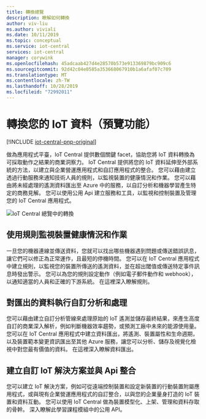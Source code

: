 ```yaml
---
title: 轉換總覽
description: 瞭解如何轉換
author: viv-liu
ms.author: viviali
ms.date: 10/11/2019
ms.topic: conceptual
ms.service: iot-central
services: iot-central
manager: corywink
ms.openlocfilehash: 45adcaab427d4e28570b573e913369879bc909c6
ms.sourcegitcommit: 92d42c04e0585a353668067910b1a6afaf07c709
ms.translationtype: MT
ms.contentlocale: zh-TW
ms.lasthandoff: 10/28/2019
ms.locfileid: "72992011"
---
```

# <a name="transform-your-iot-data-preview-features"></a>轉換您的 IoT 資料（預覽功能）

[!INCLUDE [iot-central-pnp-original](../../../includes/iot-central-pnp-original-note.md)]

做為應用程式平臺，IoT Central 提供數個關鍵 facet，協助您將 IoT 資料轉換為可採取動作之結果的商業洞察力。 IoT Central 提供將您的 IoT 資料延伸至外部系統的方法，以建立與企業營運應用程式和自訂應用程式的整合。 您可以藉由建立透過行動服務來通知技術人員的規則，以監視裝置的健康情況和作業。 您可以藉由將未經處理的遙測資料匯出至 Azure 中的服務，以自訂分析和機器學習產生特定的商務見解。 您可以使用公用 Api 建立服務和工具，以監視和控制裝置及管理您的 IoT Central 應用程式。 

![IoT Central 總覽中的轉換](media/overview-iot-central-transform-pnp/transform.png)

## <a name="monitor-device-health-and-operations-using-rules"></a>使用規則監視裝置健康情況和作業
一旦您的機器連線並傳送資料，您就可以找出哪些機器遇到問題或傳送錯誤訊息，讓它們可以修正為正常運作，且最短的停機時間。 您可以在 IoT Central 應用程式中建立規則，以監視您的裝置所傳送的遙測資料，並在超出閾值或傳送特定事件訊息時發出警示。 您可以為您的規則設定動作（例如電子郵件動作和 webhook），以通知適當的人員和正確的下游系統。 在這裡深入瞭解規則。

## <a name="run-custom-analytics-and-processing-on-your-exported-data"></a>對匯出的資料執行自訂分析和處理
您可以藉由建立自訂分析管線來處理原始的 IoT 遙測並儲存最終結果，來產生高度自訂的商業深入解析，例如判斷機器效率趨勢，或預測工廠中未來的能源使用量。 您可以在 IoT Central 應用程式中建立資料匯出，將遙測、裝置屬性和生命週期，以及裝置範本變更資訊匯出至其他 Azure 服務，讓您可以分析、儲存及視覺化檢視中對您最有價值的資料。 在這裡深入瞭解資料匯出。

## <a name="build-custom-iot-solutions-and-integrations-with-apis"></a>建立自訂 IoT 解決方案並與 Api 整合
您可以建立 IoT 解決方案，例如可從遠端控制裝置和設定新裝置的行動裝置附屬應用程式，或與現有企業營運應用程式的自訂整合，以與您的企業量身打造的 IoT 裝置和資料互動。 您可以使用 IoT Central 做為裝置模型化、上架、管理和資料存取的骨幹。 深入瞭解此學習課程模組中的公用 API。
